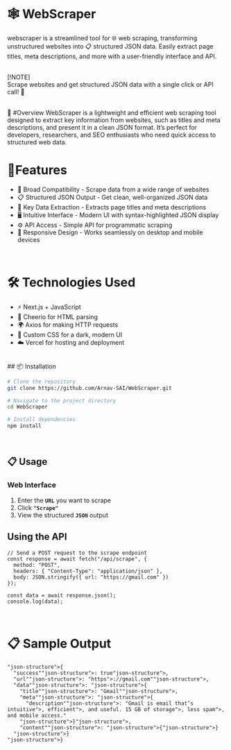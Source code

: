 
# 🕸️ WebScraper
webscraper is a streamlined tool for 🌐 web scraping, transforming unstructured websites into 📋 structured JSON data. Easily extract page titles, meta descriptions, and more with a user-friendly interface and API.
<br>
<br>

[!NOTE]<br>
Scrape websites and get structured JSON data with a single click or API call! 🚀


<br>
📖 #Overview
WebScraper is a lightweight and efficient web scraping tool designed to extract key information from websites, such as titles and meta descriptions, and present it in a clean JSON format. It’s perfect for developers, researchers, and SEO enthusiasts who need quick access to structured web data.

<br>

# 🌟Features
- 🔗 Broad Compatibility - Scrape data from a wide range of websites
- 📋 Structured JSON Output - Get clean, well-organized JSON data
- 📝 Key Data Extraction - Extracts page titles and meta descriptions
- 🖥️ Intuitive Interface - Modern UI with syntax-highlighted JSON display
- ⚙️ API Access - Simple API for programmatic scraping
- 📱 Responsive Design - Works seamlessly on desktop and mobile devices
<br>

# 🛠️ Technologies Used
- ⚡ Next.js + JavaScript
- 📄 Cheerio for HTML parsing
- 🌍 Axios for making HTTP requests
- 🎨 Custom CSS for a dark, modern UI
- ☁️ Vercel for hosting and deployment

<br>
## 📦 Installation

```bash
# Clone the repository
git clone https://github.com/Arnav-SAI/WebScraper.git

# Navigate to the project directory
cd WebScraper

# Install dependencies
npm install
```
<br>

## 📋 Usage

### Web Interface

1. Enter the **`URL`** you want to scrape
2. Click **`"Scrape"`**
3. View the structured **`JSON`** output

## Using the API
```
// Send a POST request to the scrape endpoint
const response = await fetch("/api/scrape", {
  method: "POST",
  headers: { "Content-Type": "application/json" },
  body: JSON.stringify({ url: "https://gmail.com" })
});

const data = await response.json();
console.log(data);
```
<br>

# 📋 Sample Output
```
"json-structure">{
  "success""json-structure">: true"json-structure">,
  "url""json-structure">: "https">://gmail.com""json-structure">,
  "data""json-structure">: "json-structure">{
    "title""json-structure">: "Gmail""json-structure">,
    "meta""json-structure">: "json-structure">{
      "description""json-structure">: "Gmail is email that’s intuitive">, efficient">, and useful. 15 GB of storage">, less spam">, and mobile access."
    "json-structure">}"json-structure">,
    "content""json-structure">: "json-structure">{"json-structure">}
  "json-structure">}
"json-structure">}
```
<br>


